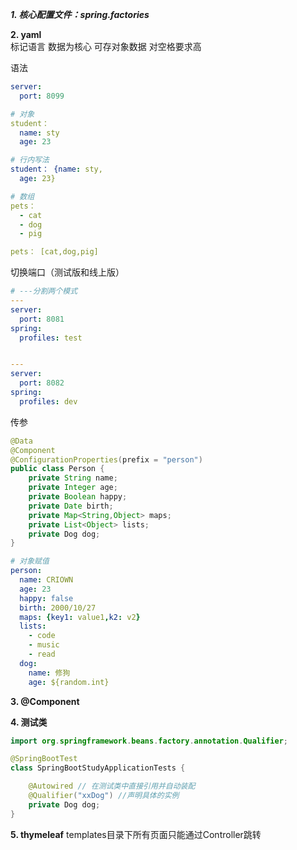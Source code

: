 **_1. 核心配置文件：spring.factories_**

**2. yaml**  
 标记语言 数据为核心 可存对象数据 对空格要求高 

语法
```yaml
server:
  port: 8099

# 对象
student： 
  name: sty
  age: 23

# 行内写法
student： {name: sty,
  age: 23}

# 数组
pets：
  - cat
  - dog
  - pig

pets： [cat,dog,pig]
```

切换端口（测试版和线上版）
```yaml
# ---分割两个模式
---
server:
  port: 8081
spring:
  profiles: test


---
server:
  port: 8082
spring:
  profiles: dev
```

传参
```java
@Data
@Component
@ConfigurationProperties(prefix = "person")
public class Person {
    private String name;
    private Integer age;
    private Boolean happy;
    private Date birth;
    private Map<String,Object> maps;
    private List<Object> lists;
    private Dog dog;
}
```
```yaml
# 对象赋值
person:
  name: CRIOWN
  age: 23
  happy: false
  birth: 2000/10/27
  maps: {key1: value1,k2: v2}
  lists:
    - code
    - music
    - read
  dog:
    name: 修狗
    age: ${random.int}
```

**3. @Component**


**4. 测试类**
```java
import org.springframework.beans.factory.annotation.Qualifier;

@SpringBootTest
class SpringBootStudyApplicationTests {

    @Autowired // 在测试类中直接引用并自动装配
    @Qualifier("xxDog") //声明具体的实例
    private Dog dog;
}
```


**5. thymeleaf**
templates目录下所有页面只能通过Controller跳转